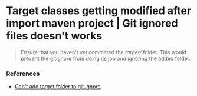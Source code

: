 # Target classes getting modified after import maven project | Git ignored files doesn't works

> Ensure that you haven't yet committed the *target/* folder. This would prevent the gitignore from doing its job and ignoring the added folder.

### References
- [Can't add target folder to git ignore](https://stackoverflow.com/questions/47757739/cant-add-target-folder-to-gitignore?noredirect=1&lq=1)
